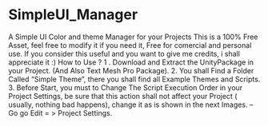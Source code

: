 # SimpleUI_Manager
A Simple UI Color and theme Manager for your Projects 
This is a 100% Free Asset, feel free to modify it if you need it, Free for comercial 
and personal use. If you consider this useful and you want to give me credits, i shall
appreciate it :)
How to Use ? 
1 . Download and Extract the UnityPackage in your Project. (And Also Text Mesh Pro Package).
2. You shall Find a Folder Called “Simple Theme”, there you shall find all Example Themes and 
Scripts.
3. Before Start, you must to Change The Script Execution Order in your Project Settings, be sure that 
this action shall not affect your Project ( usually, nothing bad happens), change it as is shown in the
next Images. 
– Go go Edit = > Project Settings.

